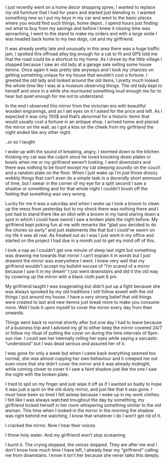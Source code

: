 I just recently went on a home decor shopping spree, I wanted to replace my old furinture that I had for years and started just blending in. I wanted something new so I put my keys in my car and went to the basic places where you would find such things, home depot.. I spend hours just finding out what to buy from my savings and before I knew it closing time was aproaching, I went to the stand to make my orders and with a large smile I was headed back home to my two dogs, cat and my girlfriend.

It was already pretty late and unusually in this area there was a huge traffic jam, I spotted this offroad alley big enough for a cat to fit and GPS told me that the road could be a shortcut to my home. As I drove by the little village I stopped because I saw an old lady at a garage sale selling some house itemns. Once again it was pretty late anyways and I took my chances on getting something unique for my house that wouldn’t cost a fortune. I greeted the old lady and looked around the old items, I pretty much looked the whole time like I was at a museum observing things. The old lady kept to herself and once in a while she murmured something loud enough me for to hear but quiet enough for me not to understand.

In the end I observed this mirror from the victorian era with beautiful wooden engravings, and as I set eyes on it I asked for the price and left. As I expected it was only 100$ and that’s abnormal for a historic itemn that would usually cost a fortune in an antique shop. I arrived home and placed the mirror on the wall, as I got a kiss on the cheek from my girlfriend the night ended like any other night.

..or so I taught

I woke up with the sound of breaking, angry, I stormed down to the kitchen thinking my cat was the culprit since he loved knocking down plates or bowls when me or my girlfriend weren’t looking. I went downstairs and there was nothing to be founf except my cat sleeping soundly on the couch and a random plate on the floor. When I just wake up I’m just those droozy wobbly things that can’t even do a simple task in a decendly short ammount of time, but I swear in the corner of my eye for a split second I saw a shadow or something and for that whole night I couldn’t brush off the feeling that something was very wrong. 

Lucky for me it was a saturday and when I woke up I took a broom to clean up the mess from yesterday but to my shock there was nothing there and I just had to stand there like an idiot with a broom in my hand staring down a spot in which I could have sword I saw a broken plate the night before. My girlfriend kept poking fun at me with remarks like “glad you decided to do the chores so early“ and just statements like that but I could’ve sworn on my life it was all real. As freaked out as I was I just went in my office and started on the project I had due in a month just to get my mind off of this.

I took a nap as I couldn’t get one minute of sleep last night but something was drawing me towards that mirror I can’t explain it in words but I just dreamnt the mirror was everywhere I went. I knew very well that my girlfriend wouldn’t accept my bullshit excuse of “I’m scared of a mirror because I saw it in my dream“ I just went downstairs and did it the old way by covering up the mirror with a black cloth past 6 pm. 

My girlfriend taught I was exagerating but didn’t put up a fight because she was always spooked by my old traditions I still follow aswell with the old things I put around my house. I have a very strong belief that old things were created to last and new itemns just break more to make you consume more. Well I took it upon myself to cover the mirror every day from then onwards.

Things went back to normal shortly after but one day I had to leave because of a business trip and I advised my gf to either keep the mirror covered 24/7 or follow my ritual of putting the cover on during the time intervals of 6pm-sun rise. I could see her internally rolling her eyes while saying a sarcastic “understood“ but I was dead serious and assured her of it.

I was gone for only a week but when I came back everything seemed too normal, she was almost copying her own behaviour and it creeped me out even more that she didn’t cover the mirror and it was already midnight, while coming closer to cover it I saw a faint shadow just like the one I saw the night with the broken plate.

I tried to spit on my finger and just wipe it off as if I wanted so badly to hope it was just a spot on the old dusty mirror, and just like that it was gone. I must have been so tired I fell asleep because I woke up in my work clothes. I felt like I was always watched troughout the day by something, my girlfriend locked herself in her room whispering something similar to the old woman. This time when I looked in the mirror in the morning the shadow was right behind me watching, I know that whatever I do I won’t get rid of it. 

I cracked the mirror. Now I hear their voices

I threw holy water. And my girlfriend won’t stop screaming

I burnt it. The crying stopped, the voices stopped. They are after me and I don’t know how much time I have left, I already hear my “girlfriend“ calling me from downstairs. I know it isn’t her because she never talks this deeply.